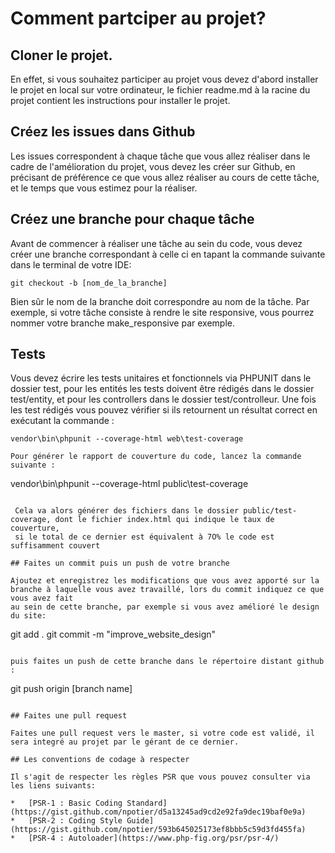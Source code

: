 # Comment partciper au projet?

## Cloner le projet.
En effet, si vous souhaitez participer au projet vous devez d'abord installer le projet en local sur votre ordinateur, le fichier readme.md à la racine du projet
contient les instructions pour installer le projet.

## Créez les issues dans Github

Les issues correspondent à chaque tâche que vous allez réaliser dans le cadre de l'amélioration du projet, vous devez les créer sur Github, en précisant de préférence ce que
vous allez réaliser au cours de cette tâche, et le temps que vous estimez pour la réaliser.

## Créez une branche pour chaque tâche

Avant de commencer à réaliser une tâche au sein du code, vous devez créer une branche correspondant à celle ci en tapant la commande suivante dans le terminal de votre IDE:

```
git checkout -b [nom_de_la_branche]
```
Bien sûr le nom de la branche doit correspondre au nom de la tâche. Par exemple, si votre tâche consiste à rendre le site responsive, vous pourrez nommer votre 
branche make_responsive par exemple.

## Tests

Vous devez écrire les tests unitaires et fonctionnels via PHPUNIT dans le dossier test, pour les entités les tests doivent être rédigés dans le dossier test/entity, 
et pour les controllers dans le dossier test/controlleur. Une fois les test rédigés vous pouvez vérifier si ils retournent un résultat correct en exécutant la commande :

```
vendor\bin\phpunit --coverage-html web\test-coverage

Pour générer le rapport de couverture du code, lancez la commande suivante : 

```
vendor\bin\phpunit --coverage-html public\test-coverage

```
 
 Cela va alors générer des fichiers dans le dossier public/test-coverage, dont le fichier index.html qui indique le taux de couverture, 
 si le total de ce dernier est équivalent à 7O% le code est suffisamment couvert

## Faites un commit puis un push de votre branche 

Ajoutez et enregistrez les modifications que vous avez apporté sur la branche à laquelle vous avez travaillé, lors du commit indiquez ce que vous avez fait
au sein de cette branche, par exemple si vous avez amélioré le design du site: 

```
git add .
git commit -m "improve_website_design"

```

puis faites un push de cette branche dans le répertoire distant github :

```
git push origin [branch name]

```

## Faites une pull request

Faites une pull request vers le master, si votre code est validé, il sera integré au projet par le gérant de ce dernier.

## Les conventions de codage à respecter

Il s'agit de respecter les règles PSR que vous pouvez consulter via les liens suivants:

*   [PSR-1 : Basic Coding Standard](https://gist.github.com/npotier/d5a13245ad9cd2e92fa9dec19baf0e9a)
*   [PSR-2 : Coding Style Guide](https://gist.github.com/npotier/593b645025173ef8bbb5c59d3fd455fa)
*   [PSR-4 : Autoloader](https://www.php-fig.org/psr/psr-4/)
